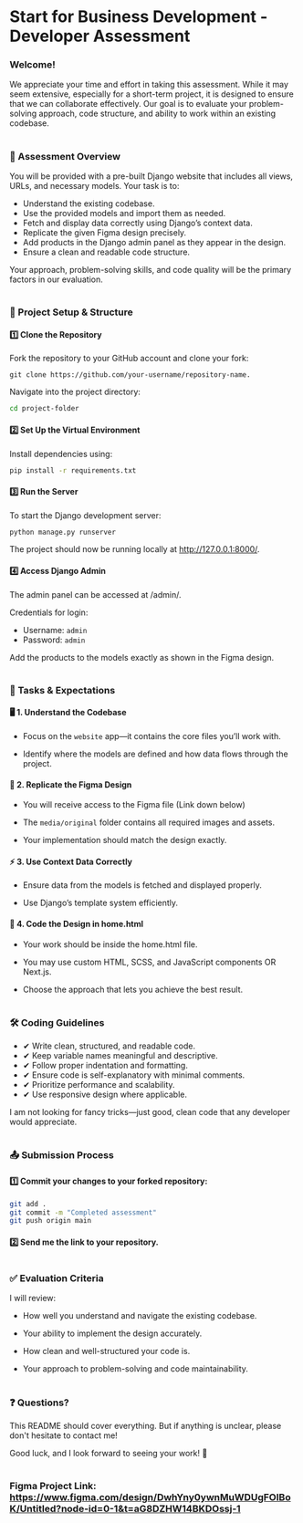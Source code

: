 # Start for Business Development - Developer Assessment

### Welcome!

We appreciate your time and effort in taking this assessment. While it may seem extensive, especially for a short-term project, it is designed to ensure that we can collaborate effectively. Our goal is to evaluate your problem-solving approach, code structure, and ability to work within an existing codebase.

#

### 📝 Assessment Overview

You will be provided with a pre-built Django website that includes all views, URLs, and necessary models. Your task is to:

- Understand the existing codebase.
- Use the provided models and import them as needed.
- Fetch and display data correctly using Django’s context data.
- Replicate the given Figma design precisely.
- Add products in the Django admin panel as they appear in the design.
- Ensure a clean and readable code structure.

Your approach, problem-solving skills, and code quality will be the primary factors in our evaluation.

#

### 📂 Project Setup & Structure

#### 1️⃣ Clone the Repository

Fork the repository to your GitHub account and clone your fork:
```git
git clone https://github.com/your-username/repository-name.
```


Navigate into the project directory:

```bash
cd project-folder
```

#### 2️⃣ Set Up the Virtual Environment

Install dependencies using:

```bash
pip install -r requirements.txt
```

#### 3️⃣ Run the Server

To start the Django development server:

```bash
python manage.py runserver
```

The project should now be running locally at http://127.0.0.1:8000/.

#### 4️⃣ Access Django Admin

The admin panel can be accessed at /admin/.

Credentials for login:
- Username: `admin`
- Password: `admin`

Add the products to the models exactly as shown in the Figma design.

#

### 📌 Tasks & Expectations

#### 🖥️ 1. Understand the Codebase

- Focus on the `website` app—it contains the core files you’ll work with.

- Identify where the models are defined and how data flows through the project.

#### 🎨 2. Replicate the Figma Design

- You will receive access to the Figma file (Link down below)

- The `media/original` folder contains all required images and assets.

- Your implementation should match the design exactly.

#### ⚡ 3. Use Context Data Correctly

- Ensure data from the models is fetched and displayed properly.

- Use Django’s template system efficiently.

#### 📌 4. Code the Design in home.html

- Your work should be inside the home.html file.

- You may use custom HTML, SCSS, and JavaScript components OR Next.js.

- Choose the approach that lets you achieve the best result.

# 

### 🛠️ Coding Guidelines

- ✔ Write clean, structured, and readable code.
- ✔ Keep variable names meaningful and descriptive.
- ✔ Follow proper indentation and formatting.
- ✔ Ensure code is self-explanatory with minimal comments.
- ✔ Prioritize performance and scalability.
- ✔ Use responsive design where applicable.

I am not looking for fancy tricks—just good, clean code that any developer would appreciate.

# 

### 📤 Submission Process

#### 1️⃣ Commit your changes to your forked repository:
``` bash
git add .
git commit -m "Completed assessment"
git push origin main
```


#### 2️⃣ Send me the link to your repository.

#

### ✅ Evaluation Criteria

I will review:

- How well you understand and navigate the existing codebase.

- Your ability to implement the design accurately.

- How clean and well-structured your code is.

- Your approach to problem-solving and code maintainability.

#

### ❓ Questions?

This README should cover everything. But if anything is unclear, please don't hesitate to contact me!

Good luck, and I look forward to seeing your work! 🚀

#

### Figma Project Link: https://www.figma.com/design/DwhYny0ywnMuWDUgFOIBoK/Untitled?node-id=0-1&t=aG8DZHW14BKDOssj-1
